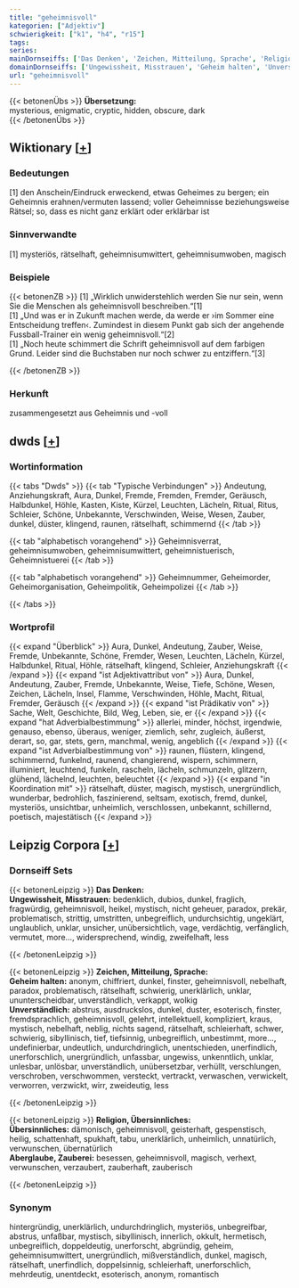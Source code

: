 ```yaml
---
title: "geheimnisvoll"
kategorien: ["Adjektiv"]
schwierigkeit: ["k1", "h4", "r15"]
tags:
series:
mainDornseiffs: ['Das Denken', 'Zeichen, Mitteilung, Sprache', 'Religion, Übersinnliches']
domainDornseiffs: ['Ungewissheit, Misstrauen', 'Geheim halten', 'Unverständlich', 'Übersinnliches', 'Aberglaube, Zauberei']
url: "geheimnisvoll"
---
```


{{< betonenÜbs >}}
**Übersetzung:**  
mysterious, enigmatic, cryptic, hidden, obscure, dark  
{{< /betonenÜbs >}}

## Wiktionary [[+](https://de.wiktionary.org/wiki/geheimnisvoll)]

### Bedeutungen
[1] den Anschein/Eindruck erweckend, etwas Geheimes zu bergen; ein Geheimnis erahnen/vermuten lassend; voller Geheimnisse beziehungsweise Rätsel; so, dass es nicht ganz erklärt oder erklärbar ist  

### Sinnverwandte
[1] mysteriös, rätselhaft, geheimnisumwittert, geheimnisumwoben, magisch  

### Beispiele
{{< betonenZB >}}
[1] „Wirklich unwiderstehlich werden Sie nur sein, wenn Sie die Menschen als geheimnisvoll beschreiben.“[1]  
[1] „Und was er in Zukunft machen werde, da werde er ›im Sommer eine Entscheidung treffen‹. Zumindest in diesem Punkt gab sich der angehende Fussball-Trainer ein wenig geheimnisvoll.“[2]  
[1] „Noch heute schimmert die Schrift geheimnisvoll auf dem farbigen Grund. Leider sind die Buchstaben nur noch schwer zu entziffern.“[3]  

{{< /betonenZB >}}
### Herkunft
zusammengesetzt aus Geheimnis und -voll  



## dwds [[+](https://www.dwds.de/wb/geheimnisvoll)]

### Wortinformation
{{< tabs "Dwds" >}}
{{< tab "Typische Verbindungen" >}}
Andeutung, Anziehungskraft, Aura, Dunkel, Fremde, Fremden, Fremder, Geräusch, Halbdunkel, Höhle, Kasten, Kiste, Kürzel, Leuchten, Lächeln, Ritual, Ritus, Schleier, Schöne, Unbekannte, Verschwinden, Weise, Wesen, Zauber, dunkel, düster, klingend, raunen, rätselhaft, schimmernd
{{< /tab >}}

{{< tab "alphabetisch vorangehend" >}}
Geheimnisverrat, geheimnisumwoben, geheimnisumwittert, geheimnistuerisch, Geheimnistuerei
{{< /tab >}}

{{< tab "alphabetisch vorangehend" >}}
Geheimnummer, Geheimorder, Geheimorganisation, Geheimpolitik, Geheimpolizei
{{< /tab >}}

{{< /tabs >}}

### Wortprofil
{{< expand "Überblick" >}} Aura, Dunkel, Andeutung, Zauber, Weise, Fremde, Unbekannte, Schöne, Fremder, Wesen, Leuchten, Lächeln, Kürzel, Halbdunkel, Ritual, Höhle, rätselhaft, klingend, Schleier, Anziehungskraft {{< /expand >}}
{{< expand "ist Adjektivattribut von" >}} Aura, Dunkel, Andeutung, Zauber, Fremde, Unbekannte, Weise, Tiefe, Schöne, Wesen, Zeichen, Lächeln, Insel, Flamme, Verschwinden, Höhle, Macht, Ritual, Fremder, Geräusch {{< /expand >}}
{{< expand "ist Prädikativ von" >}} Sache, Welt, Geschichte, Bild, Weg, Leben, sie, er {{< /expand >}}
{{< expand "hat Adverbialbestimmung" >}} allerlei, minder, höchst, irgendwie, genauso, ebenso, überaus, weniger, ziemlich, sehr, zugleich, äußerst, derart, so, gar, stets, gern, manchmal, wenig, angeblich {{< /expand >}}
{{< expand "ist Adverbialbestimmung von" >}} raunen, flüstern, klingend, schimmernd, funkelnd, raunend, changierend, wispern, schimmern, illuminiert, leuchtend, funkeln, rascheln, lächeln, schmunzeln, glitzern, glühend, lächelnd, leuchten, beleuchtet {{< /expand >}}
{{< expand "in Koordination mit" >}} rätselhaft, düster, magisch, mystisch, unergründlich, wunderbar, bedrohlich, faszinierend, seltsam, exotisch, fremd, dunkel, mysteriös, unsichtbar, unheimlich, verschlossen, unbekannt, schillernd, poetisch, majestätisch {{< /expand >}}

## Leipzig Corpora [[+](https://corpora.uni-leipzig.de/en/res?word=geheimnisvoll&corpusId=deu_newscrawl-public_2018)]

### Dornseiff Sets
{{< betonenLeipzig >}}
**Das Denken:**  
**Ungewissheit, Misstrauen:** bedenklich, dubios, dunkel, fraglich, fragwürdig, geheimnisvoll, heikel, mystisch, nicht geheuer, paradox, prekär, problematisch, strittig, umstritten, unbegreiflich, undurchsichtig, ungeklärt, unglaublich, unklar, unsicher, unübersichtlich, vage, verdächtig, verfänglich, vermutet, more..., widersprechend, windig, zweifelhaft, less  

{{< /betonenLeipzig >}}


{{< betonenLeipzig >}}
**Zeichen, Mitteilung, Sprache:**  
**Geheim halten:** anonym, chiffriert, dunkel, finster, geheimnisvoll, nebelhaft, paradox, problematisch, rätselhaft, schwierig, unerklärlich, unklar, ununterscheidbar, unverständlich, verkappt, wolkig  
**Unverständlich:** abstrus, ausdruckslos, dunkel, duster, esoterisch, finster, fremdsprachlich, geheimnisvoll, gelehrt, intellektuell, kompliziert, kraus, mystisch, nebelhaft, neblig, nichts sagend, rätselhaft, schleierhaft, schwer, schwierig, sibyllinisch, tief, tiefsinnig, unbegreiflich, unbestimmt, more..., undefinierbar, undeutlich, undurchdringlich, unentschieden, unerfindlich, unerforschlich, unergründlich, unfassbar, ungewiss, unkenntlich, unklar, unlesbar, unlösbar, unverständlich, unübersetzbar, verhüllt, verschlungen, verschroben, verschwommen, versteckt, vertrackt, verwaschen, verwickelt, verworren, verzwickt, wirr, zweideutig, less  

{{< /betonenLeipzig >}}


{{< betonenLeipzig >}}
**Religion, Übersinnliches:**  
**Übersinnliches:** dämonisch, geheimnisvoll, geisterhaft, gespenstisch, heilig, schattenhaft, spukhaft, tabu, unerklärlich, unheimlich, unnatürlich, verwunschen, übernatürlich  
**Aberglaube, Zauberei:** besessen, geheimnisvoll, magisch, verhext, verwunschen, verzaubert, zauberhaft, zauberisch  

{{< /betonenLeipzig >}}

### Synonym
hintergründig, unerklärlich, undurchdringlich, mysteriös, unbegreifbar, abstrus, unfaßbar, mystisch, sibyllinisch, innerlich, okkult, hermetisch, unbegreiflich, doppeldeutig, unerforscht, abgründig, geheim, geheimnisumwittert, unergründlich, mißverständlich, dunkel, magisch, rätselhaft, unerfindlich, doppelsinnig, schleierhaft, unerforschlich, mehrdeutig, unentdeckt, esoterisch, anonym, romantisch

